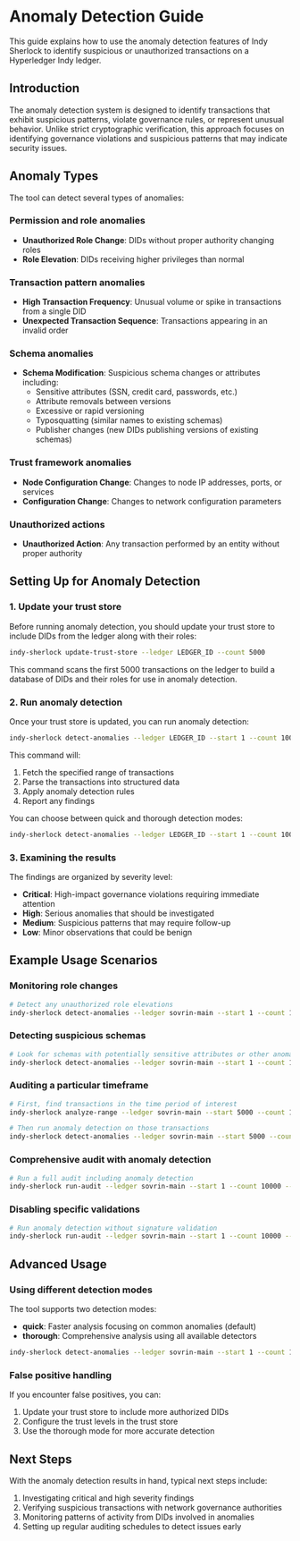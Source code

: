 # Anomaly Detection Guide

This guide explains how to use the anomaly detection features of Indy Sherlock to identify suspicious or unauthorized transactions on a Hyperledger Indy ledger.

## Introduction

The anomaly detection system is designed to identify transactions that exhibit suspicious patterns, violate governance rules, or represent unusual behavior. Unlike strict cryptographic verification, this approach focuses on identifying governance violations and suspicious patterns that may indicate security issues.

## Anomaly Types

The tool can detect several types of anomalies:

### Permission and role anomalies
- **Unauthorized Role Change**: DIDs without proper authority changing roles
- **Role Elevation**: DIDs receiving higher privileges than normal

### Transaction pattern anomalies
- **High Transaction Frequency**: Unusual volume or spike in transactions from a single DID
- **Unexpected Transaction Sequence**: Transactions appearing in an invalid order

### Schema anomalies
- **Schema Modification**: Suspicious schema changes or attributes including:
  - Sensitive attributes (SSN, credit card, passwords, etc.)
  - Attribute removals between versions
  - Excessive or rapid versioning
  - Typosquatting (similar names to existing schemas)
  - Publisher changes (new DIDs publishing versions of existing schemas)

### Trust framework anomalies
- **Node Configuration Change**: Changes to node IP addresses, ports, or services
- **Configuration Change**: Changes to network configuration parameters

### Unauthorized actions
- **Unauthorized Action**: Any transaction performed by an entity without proper authority

## Setting Up for Anomaly Detection

### 1. Update your trust store

Before running anomaly detection, you should update your trust store to include DIDs from the ledger along with their roles:

```bash
indy-sherlock update-trust-store --ledger LEDGER_ID --count 5000
```

This command scans the first 5000 transactions on the ledger to build a database of DIDs and their roles for use in anomaly detection.

### 2. Run anomaly detection

Once your trust store is updated, you can run anomaly detection:

```bash
indy-sherlock detect-anomalies --ledger LEDGER_ID --start 1 --count 10000
```

This command will:
1. Fetch the specified range of transactions
2. Parse the transactions into structured data
3. Apply anomaly detection rules
4. Report any findings

You can choose between quick and thorough detection modes:

```bash
indy-sherlock detect-anomalies --ledger LEDGER_ID --start 1 --count 10000 --mode thorough
```

### 3. Examining the results

The findings are organized by severity level:
- **Critical**: High-impact governance violations requiring immediate attention
- **High**: Serious anomalies that should be investigated
- **Medium**: Suspicious patterns that may require follow-up
- **Low**: Minor observations that could be benign

## Example Usage Scenarios

### Monitoring role changes

```bash
# Detect any unauthorized role elevations
indy-sherlock detect-anomalies --ledger sovrin-main --start 1 --count 10000
```

### Detecting suspicious schemas

```bash
# Look for schemas with potentially sensitive attributes or other anomalies
indy-sherlock detect-anomalies --ledger sovrin-main --start 1 --count 10000 --mode thorough
```

### Auditing a particular timeframe

```bash
# First, find transactions in the time period of interest
indy-sherlock analyze-range --ledger sovrin-main --start 5000 --count 1000

# Then run anomaly detection on those transactions
indy-sherlock detect-anomalies --ledger sovrin-main --start 5000 --count 1000
```

### Comprehensive audit with anomaly detection

```bash
# Run a full audit including anomaly detection
indy-sherlock run-audit --ledger sovrin-main --start 1 --count 10000 --output audit-report.json
```

### Disabling specific validations

```bash
# Run anomaly detection without signature validation
indy-sherlock run-audit --ledger sovrin-main --start 1 --count 10000 --no-signatures
```

## Advanced Usage

### Using different detection modes

The tool supports two detection modes:
- **quick**: Faster analysis focusing on common anomalies (default)
- **thorough**: Comprehensive analysis using all available detectors

```bash
indy-sherlock detect-anomalies --ledger sovrin-main --start 1 --count 10000 --mode thorough
```

### False positive handling

If you encounter false positives, you can:
1. Update your trust store to include more authorized DIDs
2. Configure the trust levels in the trust store
3. Use the thorough mode for more accurate detection

## Next Steps

With the anomaly detection results in hand, typical next steps include:
1. Investigating critical and high severity findings
2. Verifying suspicious transactions with network governance authorities
3. Monitoring patterns of activity from DIDs involved in anomalies
4. Setting up regular auditing schedules to detect issues early